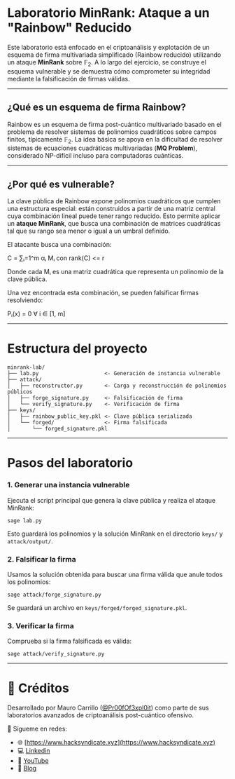 
# Laboratorio MinRank: Ataque a un "Rainbow" Reducido

Este laboratorio está enfocado en el criptoanálisis y explotación de un esquema de firma multivariada simplificado (Rainbow reducido) utilizando un ataque **MinRank** sobre $\mathbb{F}_2$. A lo largo del ejercicio, se construye el esquema vulnerable y se demuestra cómo comprometer su integridad mediante la falsificación de firmas válidas.

---

## ¿Qué es un esquema de firma Rainbow?

Rainbow es un esquema de firma post-cuántico multivariado basado en el problema de resolver sistemas de polinomios cuadráticos sobre campos finitos, típicamente $\mathbb{F}_2$. La idea básica se apoya en la dificultad de resolver sistemas de ecuaciones cuadráticas multivariadas (**MQ Problem**), considerado NP-difícil incluso para computadoras cuánticas.

---

## ¿Por qué es vulnerable?

La clave pública de Rainbow expone polinomios cuadráticos que cumplen una estructura especial: están construidos a partir de una matriz central cuya combinación lineal puede tener rango reducido. Esto permite aplicar un **ataque MinRank**, que busca una combinación de matrices cuadráticas tal que su rango sea menor o igual a un umbral definido.

El atacante busca una combinación:

C = ∑ᵢ=1^m αᵢ Mᵢ   con rank(C) <= r

Donde cada Mᵢ es una matriz cuadrática que representa un polinomio de la clave pública.

Una vez encontrada esta combinación, se pueden falsificar firmas resolviendo:

Pᵢ(x) = 0   ∀ i ∈ [1, m]

---

# Estructura del proyecto

```
minrank-lab/
├── lab.py                     <- Generación de instancia vulnerable
├── attack/
│   ├── reconstructor.py       <- Carga y reconstrucción de polinomios públicos
│   ├── forge_signature.py     <- Falsificación de firma
│   └── verify_signature.py    <- Verificación de firma
├── keys/
│   ├── rainbow_public_key.pkl <- Clave pública serializada
│   └── forged/                <- Firma falsificada
│       └── forged_signature.pkl
```

---

# Pasos del laboratorio

### 1. Generar una instancia vulnerable
Ejecuta el script principal que genera la clave pública y realiza el ataque MinRank:

```
sage lab.py
```

Esto guardará los polinomios y la solución MinRank en el directorio `keys/` y `attack/output/`.

### 2. Falsificar la firma

Usamos la solución obtenida para buscar una firma válida que anule todos los polinomios:

```
sage attack/forge_signature.py
```

Se guardará un archivo en `keys/forged/forged_signature.pkl`.

### 3. Verificar la firma

Comprueba si la firma falsificada es válida:

```
sage attack/verify_signature.py
```

---

# 📌 Créditos

Desarrollado por Mauro Carrillo ([@Pr00fOf3xpl0it](https://github.com/ExoHaeck)) como parte de sus laboratorios avanzados de criptoanálisis post-cuántico ofensivo.

🔗 Sígueme en redes:  
- 🌐 [https://www.hacksyndicate.xyz](https://www.hacksyndicate.xyz)   
- 💻 [Linkedin](https://www.linkedin.com/in/mauro-carrillo-7a326a208)  
- 🎥 [YouTube](https://www.youtube.com/@Agrawain)
- 🎯 [Blog](https://3xploit666.com/blockchain)
